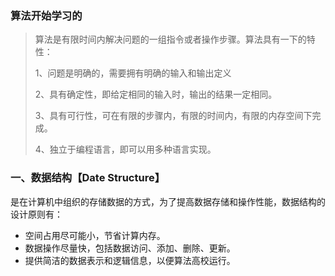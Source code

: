 ### 算法开始学习的

> 算法是有限时间内解决问题的一组指令或者操作步骤。算法具有一下的特性：
>
> 1、问题是明确的，需要拥有明确的输入和输出定义
>
> 2、具有确定性，即给定相同的输入时，输出的结果一定相同。
>
> 3、具有可行性，可在有限的步骤内，有限的时间内，有限的内存空间下完成。
>
> 4、独立于编程语言，即可以用多种语言实现。

### 一、数据结构【Date Structure】

是在计算机中组织的存储数据的方式，为了提高数据存储和操作性能，数据结构的设计原则有：

- 空间占用尽可能小，节省计算内存。
- 数据操作尽量快，包括数据访问、添加、删除、更新。
- 提供简洁的数据表示和逻辑信息，以便算法高校运行。